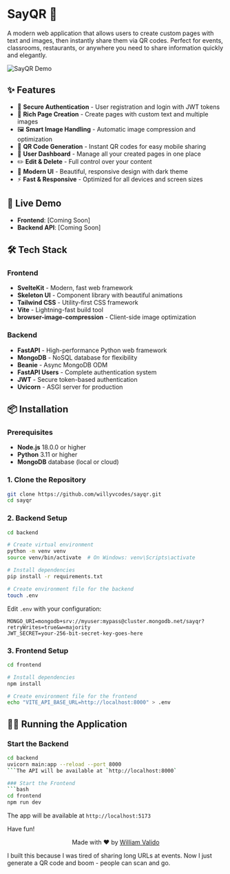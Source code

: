 # SayQR 📱

A modern web application that allows users to create custom pages with text and images, then instantly share them via QR codes. Perfect for events, classrooms, restaurants, or anywhere you need to share information quickly and elegantly.

![SayQR Demo]()

## ✨ Features

- 🔐 **Secure Authentication** - User registration and login with JWT tokens
- 📝 **Rich Page Creation** - Create pages with custom text and multiple images
- 🖼️ **Smart Image Handling** - Automatic image compression and optimization
- 📱 **QR Code Generation** - Instant QR codes for easy mobile sharing
- 👤 **User Dashboard** - Manage all your created pages in one place
- ✏️ **Edit & Delete** - Full control over your content
- 🎨 **Modern UI** - Beautiful, responsive design with dark theme
- ⚡ **Fast & Responsive** - Optimized for all devices and screen sizes

## 🚀 Live Demo

- **Frontend**: [Coming Soon]
- **Backend API**: [Coming Soon]

## 🛠️ Tech Stack

### Frontend
- **SvelteKit** - Modern, fast web framework
- **Skeleton UI** - Component library with beautiful animations
- **Tailwind CSS** - Utility-first CSS framework
- **Vite** - Lightning-fast build tool
- **browser-image-compression** - Client-side image optimization

### Backend
- **FastAPI** - High-performance Python web framework
- **MongoDB** - NoSQL database for flexibility
- **Beanie** - Async MongoDB ODM
- **FastAPI Users** - Complete authentication system
- **JWT** - Secure token-based authentication
- **Uvicorn** - ASGI server for production

## 📦 Installation

### Prerequisites
- **Node.js** 18.0.0 or higher
- **Python** 3.11 or higher
- **MongoDB** database (local or cloud)

### 1. Clone the Repository
```bash
git clone https://github.com/willyvcodes/sayqr.git
cd sayqr
```

### 2. Backend Setup
```bash
cd backend

# Create virtual environment
python -m venv venv
source venv/bin/activate  # On Windows: venv\Scripts\activate

# Install dependencies
pip install -r requirements.txt

# Create environment file for the backend
touch .env
```

Edit `.env` with your configuration:
```env
MONGO_URI=mongodb+srv://myuser:mypass@cluster.mongodb.net/sayqr?retryWrites=true&w=majority
JWT_SECRET=your-256-bit-secret-key-goes-here
```

### 3. Frontend Setup
```bash
cd frontend

# Install dependencies
npm install

# Create environment file for the frontend
echo "VITE_API_BASE_URL=http://localhost:8000" > .env
```

## 🏃‍♂️ Running the Application

### Start the Backend
```bash
cd backend
uvicorn main:app --reload --port 8000
```The API will be available at `http://localhost:8000`

### Start the Frontend
```bash
cd frontend
npm run dev
```
The app will be available at `http://localhost:5173`

Have fun!

<div align="center">
Made with ❤️ by <a href="https://github.com/willyvcodese">William Valido</a>
</div>

I built this because I was tired of sharing long URLs at events. Now I just generate a QR code and boom - people can scan and go.
